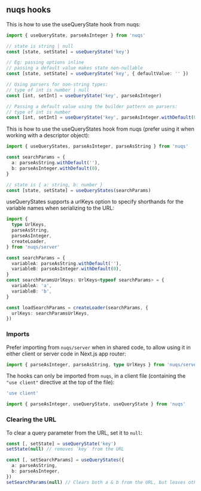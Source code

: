 ## nuqs hooks

This is how to use the useQueryState hook from nuqs:

```ts
import { useQueryState, parseAsInteger } from 'nuqs'

// state is string | null
const [state, setState] = useQueryState('key')

// Eg: passing options inline
// passing a default value makes state non-nullable
const [state, setState] = useQueryState('key', { defaultValue: '' })

// Using parsers for non-string types:
// type of int is number | null
const [int, setInt] = useQueryState('key', parseAsInteger)

// Passing a default value using the builder pattern on parsers:
// type of int is number
const [int, setInt] = useQueryState('key', parseAsInteger.withDefault(0))
```

This is how to use the useQueryStates hook from nuqs
(prefer using it when working with a descriptor object):

```ts
import { useQueryStates, parseAsInteger, parseAsString } from 'nuqs'

const searchParams = {
  a: parseAsString.withDefault(''),
  b: parseAsInteger.withDefault(0),
}

// state is { a: string, b: number }
const [state, setState] = useQueryStates(searchParams)
```

useQueryStates supports a urlKeys option to specify shorthands
for the variable names when serializing to the URL:

```ts
import {
  type UrlKeys,
  parseAsString,
  parseAsInteger,
  createLoader,
} from 'nuqs/server'

const searchParams = {
  variableA: parseAsString.withDefault(''),
  variableB: parseAsInteger.withDefault(0),
}
const searchParamsUrlKeys: UrlKeys<typeof searchParams> = {
  variableA: 'a',
  variableB: 'b',
}

const loadSearchParams = createLoader(searchParams, {
  urlKeys: searchParamsUrlKeys,
})
```

### Imports

Prefer importing from `nuqs/server` when in shared code, to
allow using it in either client or server code in Next.js app router:

```ts
import { parseAsInteger, parseAsString, type UrlKeys } from 'nuqs/server'
```

The hooks can only be imported from `nuqs`, in a client file (containing the
`"use client"` directive at the top of the file):

```ts
'use client'

import { parseAsInteger, useQueryState, useQueryState } from 'nuqs'
```

### Clearing the URL

To clear a query parameter from the URL, set it to `null`:

```ts
const [, setState] = useQueryState('key')
setState(null) // removes `key` from the URL

const [, setSearchParams] = useQueryStates({
  a: parseAsString,
  b: parseAsInteger,
})
setSearchParams(null) // Clears both a & b from the URL, but leaves other params as-is
```
